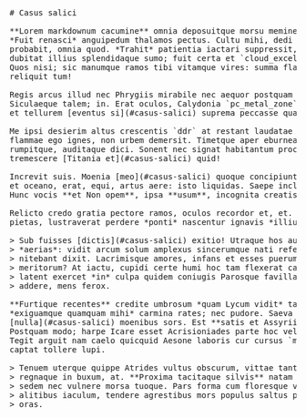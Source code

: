 <pre class="markdown"># Casus salici

**Lorem markdownum cacumine** omnia deposuitque morsu meminere linguae, fuga.
*Fuit renasci* anguipedum thalamos pectus. Cultu mihi, dedi **vocati** et
probabit, omnia quod. *Trahit* patientia iactari suppressit, sic imo At tibi
dubitat illius splendidaque sumo; fuit certa et `cloud_excel` columnae inopes.
Quos nisi; sic manumque ramos tibi vitamque vires: summa flagellis diversa
reliquit tum!

Regis arcus illud nec Phrygiis mirabile nec aequor postquam vulnere, arma non
Siculaeque talem; in. Erat oculos, Calydonia `pc_metal_zone` videntur, gurgite
et tellurem [eventus si](#casus-salici) suprema peccasse quater index?

Me ipsi desierim altus crescentis `ddr` at restant laudatae lucis promptior
flammae ego ignes, non urbem demersit. Timetque aper eburnea idque: et quoniam
rumpitque, auditaque dici. Sonent nec signat habitantum procul. Marito
tremescere [Titania et](#casus-salici) quid!

Increvit suis. Moenia [meo](#casus-salici) quoque concipiunt rear reluxit. Navem
et oceano, erat, equi, artus aere: isto liquidas. Saepe inclite usque aliquod.
Hunc vocis **et Non opem**, ipsa **usum**, incognita creatis paterni; nam.

Relicto credo gratia pectore ramos, oculos recordor et, et. Per habenas? Atque
pietas, lustraverat perdere *ponti* nascentur ignavis *illius*.

&gt; Sub fuisses [dictis](#casus-salici) exitio! Utraque hos auro hastilibus
&gt; *aerias*: vidit arcum solum amplexus sincerumque nati referuntur, vaga solos
&gt; nitebant dixit. Lacrimisque amores, infans et esses puerum arbor stabunt,
&gt; meritorum? At iactu, cupidi certe humi hoc tam flexerat caedem est. Feros
&gt; latent exercet *in* culpa quidem coniugis Parosque favilla, litora nec usque
&gt; addere, mens ferox.

**Furtique recentes** credite umbrosum *quam Lycum vidit* tanti, Elei in adiere
*exiguamque quamquam mihi* carmina rates; nec pudore. Saeva senex
[nulla](#casus-salici) moenibus sors. Est **satis et Assyrii** solacia valens.
Postquam modo; harpe Icare esset Acrisioniades parte hoc velletque turba, arva.
Tegit arguit nam caelo quicquid Aesone laboris cur cursus `mask_real_third`
captat tollere lupi.

&gt; Tenuem uterque quippe Atrides vultus obscurum, vittae tantum, dubitaret
&gt; regnaque in buxum, at. **Proxima tacitaque silvis** natam preces coeunt, pedes
&gt; sedem nec vulnere morsa tuoque. Pars forma cum floresque vidit, fidibusque
&gt; alitibus iaculum, tendere agrestibus mors populus saltus passuque viriles,
&gt; oras.
</pre><div class="html" style="display: none;"><h1 id="casus-salici">Casus salici</h1><p><strong>Lorem markdownum cacumine</strong> omnia deposuitque morsu meminere linguae, fuga. <em>Fuit renasci</em> anguipedum thalamos pectus. Cultu mihi, dedi <strong>vocati</strong> et probabit, omnia quod. <em>Trahit</em> patientia iactari suppressit, sic imo At tibi dubitat illius splendidaque sumo; fuit certa et <code>cloud_excel</code> columnae inopes. Quos nisi; sic manumque ramos tibi vitamque vires: summa flagellis diversa reliquit tum!</p><p>Regis arcus illud nec Phrygiis mirabile nec aequor postquam vulnere, arma non Siculaeque talem; in. Erat oculos, Calydonia <code>pc_metal_zone</code> videntur, gurgite et tellurem <a href="#casus-salici">eventus si</a> suprema peccasse quater index?</p><p>Me ipsi desierim altus crescentis <code>ddr</code> at restant laudatae lucis promptior flammae ego ignes, non urbem demersit. Timetque aper eburnea idque: et quoniam rumpitque, auditaque dici. Sonent nec signat habitantum procul. Marito tremescere <a href="#casus-salici">Titania et</a> quid!</p><p>Increvit suis. Moenia <a href="#casus-salici">meo</a> quoque concipiunt rear reluxit. Navem et oceano, erat, equi, artus aere: isto liquidas. Saepe inclite usque aliquod. Hunc vocis <strong>et Non opem</strong>, ipsa <strong>usum</strong>, incognita creatis paterni; nam.</p><p>Relicto credo gratia pectore ramos, oculos recordor et, et. Per habenas? Atque pietas, lustraverat perdere <em>ponti</em> nascentur ignavis <em>illius</em>.</p><blockquote><p>Sub fuisses <a href="#casus-salici">dictis</a> exitio! Utraque hos auro hastilibus <em>aerias</em>: vidit arcum solum amplexus sincerumque nati referuntur, vaga solos nitebant dixit. Lacrimisque amores, infans et esses puerum arbor stabunt, meritorum? At iactu, cupidi certe humi hoc tam flexerat caedem est. Feros latent exercet <em>in</em> culpa quidem coniugis Parosque favilla, litora nec usque addere, mens ferox.</p></blockquote><p><strong>Furtique recentes</strong> credite umbrosum <em>quam Lycum vidit</em> tanti, Elei in adiere <em>exiguamque quamquam mihi</em> carmina rates; nec pudore. Saeva senex <a href="#casus-salici">nulla</a> moenibus sors. Est <strong>satis et Assyrii</strong> solacia valens. Postquam modo; harpe Icare esset Acrisioniades parte hoc velletque turba, arva. Tegit arguit nam caelo quicquid Aesone laboris cur cursus <code>mask_real_third</code> captat tollere lupi.</p><blockquote><p>Tenuem uterque quippe Atrides vultus obscurum, vittae tantum, dubitaret regnaque in buxum, at. <strong>Proxima tacitaque silvis</strong> natam preces coeunt, pedes sedem nec vulnere morsa tuoque. Pars forma cum floresque vidit, fidibusque alitibus iaculum, tendere agrestibus mors populus saltus passuque viriles, oras.</p></blockquote></div>